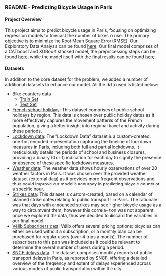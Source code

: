 
### README - Predicting Bicycle Usage in Paris

#### Project Overview
This project aims to predict bicycle usage in Paris, focusing on optimizing regression models to forecast the number of bikes in use. The primary objective is to minimize the Root Mean Square Error (RMSE). Our Exploratory Data Analysis can be found [here](main/EDA). Our final model comprises of a CATboost and XGBoost stacked model, the preprocessing steps can be found [here](...), while the model itself with the final results can be found [here](...).

#### Datasets 
In addition to the core dataset for the problem, we added a number of additional datasets to enhance our model. All the data used is listed below:
- Bike counters data
    - [Train Set](main/train.parquet)
    - [Test Set](main/test.parquet)
- [French school holidays](https://www.data.gouv.fr/en/datasets/jours-feries-en-france/.): This dataset comprises of public school holidays by region. This data is chosen over public holiday dates as it more effectively captures the movement patterns of the French population, giving a better insight into regional travel and activity during these periods.
- [Lockdown data](https://www.researchgate.net/figure/Timeline-of-lockdowns-in-France-and-data-collection_fig1_356080898.): The ”Lockdown Data” dataset is a custom-created, one-hot encoded representation capturing the timeline of lockdown measures in Paris, including both full and partial lockdowns. It meticulously details the periods of school and business closures, providing a binary (0 or 1) indication for each day to signify the presence or absence of these specific lockdown measures.
- [Weather data](https://www.visualcrossing.com/weather/weather-data-services/paris/metric/2020-01-01/2023-11-29.): The weather data shows hourly observations of over 20 weather factors in Paris. It was chosen over the provided weather dataset (external data) as it provides more frequent observations and thus could improve our model’s accuracy in predicting bicycle counts at a specific hour.
- [Strikes data](https://www.cestlagreve.fr/calendrier): This dataset is custom-created, based on a calendar of planned strike dates relating to public transports in Paris. The rationale was that days with announced strikes may see higher bicycle usage as a way to circumvent them, however this correla- tion was not apparent once we explored the data, thus we decided to discard the variables in our final model.
- [Vélib Subscribers data](https://www.velib-metropole.fr/en/service): Vélib offers several pricing options: bicycles can either be used without a subscription, or a monthly plan can be purchased for regular users (over 4 trips a month). The number of subscribers to this plan was included as it could be relevant to determine the overall number of users during a period.
- [SNCF delays data](https://www.sncf.com/en/commitments/transparency/open-data): The dataset comprises monthly records of public transport delays in Paris, as reported by SNCF, offering a detailed overview of the frequency and extent of delays experienced across various modes of public transportation within the city.



